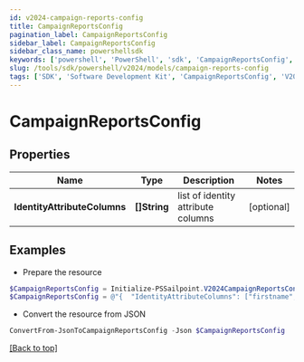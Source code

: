 ```yaml
---
id: v2024-campaign-reports-config
title: CampaignReportsConfig
pagination_label: CampaignReportsConfig
sidebar_label: CampaignReportsConfig
sidebar_class_name: powershellsdk
keywords: ['powershell', 'PowerShell', 'sdk', 'CampaignReportsConfig', 'V2024CampaignReportsConfig'] 
slug: /tools/sdk/powershell/v2024/models/campaign-reports-config
tags: ['SDK', 'Software Development Kit', 'CampaignReportsConfig', 'V2024CampaignReportsConfig']
---
```



# CampaignReportsConfig

## Properties

Name | Type | Description | Notes
------------ | ------------- | ------------- | -------------
**IdentityAttributeColumns** | **[]String** | list of identity attribute columns | [optional] 

## Examples

- Prepare the resource
```powershell
$CampaignReportsConfig = Initialize-PSSailpoint.V2024CampaignReportsConfig  -IdentityAttributeColumns [firstname, lastname]
$CampaignReportsConfig = @"{  "IdentityAttributeColumns": ["firstname", "lastname"] }"@
```

- Convert the resource from JSON
```powershell
ConvertFrom-JsonToCampaignReportsConfig -Json $CampaignReportsConfig
```


[[Back to top]](#) 

